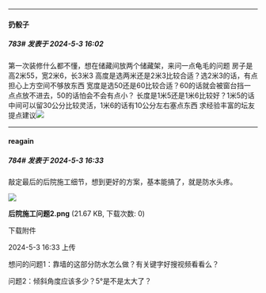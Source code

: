 ﻿
*****

####  扔骰子  
##### 783#       发表于 2024-5-3 16:02

第一次装修什么都不懂，想在储藏间放两个储藏架，来问一点龟毛的问题
房子是高2米55，宽2米6，长3米3
高度是选两米还是2米3比较合适？选2米3的话，有点担心上方空间不够放东西
宽度是选50还是60比较合适？60的话就会被窗台挡一点点放不进去，50的话怕会不会有点小？
长度是1米5还是1米6比较好？1米5的话中间可以留30公分比较灵活，1米6的话有10公分左右塞点东西
求经验丰富的坛友提点建议<img src="https://static.saraba1st.com/image/smiley/face2017/075.png" referrerpolicy="no-referrer">


*****

####  reagain  
##### 784#       发表于 2024-5-3 16:33

敲定最后的后院施工细节，想到更好的方案，基本能搞了，就是防水头疼。

<img src="https://img.saraba1st.com/forum/202405/03/163321kd7e54wd522t5xp0.png" referrerpolicy="no-referrer">

<strong>后院施工问题2.png</strong> (21.67 KB, 下载次数: 0)

下载附件

2024-5-3 16:33 上传

想问的问题1：靠墙的这部分防水怎么做？有关键字好搜视频看看么？

问题2：倾斜角度应该多少？5°是不是太大了？

